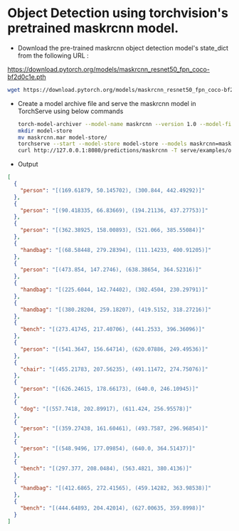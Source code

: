 # Object Detection using torchvision's pretrained maskrcnn model.

* Download the pre-trained maskrcnn object detection model's state_dict from the following URL :

https://download.pytorch.org/models/maskrcnn_resnet50_fpn_coco-bf2d0c1e.pth

```bash
wget https://download.pytorch.org/models/maskrcnn_resnet50_fpn_coco-bf2d0c1e.pth
```

* Create a model archive file and serve the maskrcnn model in TorchServe using below commands

    ```bash
    torch-model-archiver --model-name maskrcnn --version 1.0 --model-file serve/examples/object_detector/maskrcnn/model.py --serialized-file maskrcnn_resnet50_fpn_coco-bf2d0c1e.pth --handler object_detector --extra-files serve/examples/object_detector/index_to_name.json
    mkdir model-store
    mv maskrcnn.mar model-store/
    torchserve --start --model-store model-store --models maskrcnn=maskrcnn.mar
    curl http://127.0.0.1:8080/predictions/maskrcnn -T serve/examples/object_detector/persons.jpg
    ```
* Output

```json
[
  {
    "person": "[(169.61879, 50.145702), (300.844, 442.49292)]"
  },
  {
    "person": "[(90.418335, 66.83669), (194.21136, 437.27753)]"
  },
  {
    "person": "[(362.38925, 158.00893), (521.066, 385.55084)]"
  },
  {
    "handbag": "[(68.58448, 279.28394), (111.14233, 400.91205)]"
  },
  {
    "person": "[(473.854, 147.2746), (638.38654, 364.52316)]"
  },
  {
    "handbag": "[(225.6044, 142.74402), (302.4504, 230.29791)]"
  },
  {
    "handbag": "[(380.28204, 259.18207), (419.5152, 318.27216)]"
  },
  {
    "bench": "[(273.41745, 217.40706), (441.2533, 396.36096)]"
  },
  {
    "person": "[(541.3647, 156.64714), (620.07886, 249.49536)]"
  },
  {
    "chair": "[(455.21783, 207.56235), (491.11472, 274.75076)]"
  },
  {
    "person": "[(626.24615, 178.66173), (640.0, 246.10945)]"
  },
  {
    "dog": "[(557.7418, 202.89917), (611.424, 256.95578)]"
  },
  {
    "person": "[(359.27438, 161.60461), (493.7587, 296.96854)]"
  },
  {
    "person": "[(548.9496, 177.09854), (640.0, 364.51437)]"
  },
  {
    "bench": "[(297.377, 208.0484), (563.4821, 380.4136)]"
  },
  {
    "handbag": "[(412.6865, 272.41565), (459.14282, 363.98538)]"
  },
  {
    "bench": "[(444.64893, 204.42014), (627.00635, 359.8998)]"
  }
]
```